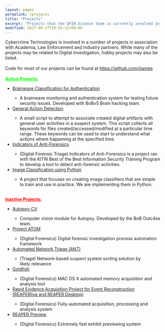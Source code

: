 ```yaml
---
layout: pages
permalink: /projects
title: "Projects"
excerpt: "Projects that the DFIR.Science team is currently involved in."
modified: 2017-09-17T19:55:22+09:00
---
```


Cybercrime Technologies is involved in a number of projects in association with Academia, Law Enforcement and Industry partners. While many of the projects may be related to Digital Investigation, hobby projects may also be listed.<br />
<br />
Code for most of our projects can be found at <a href="https://github.com/jijames">https://github.com/jijames</a><br />
<br />
<span style="color: lime;"><u><b>Active Projects:</b></u></span><br />
<ul>
<li><a href="https://github.com/jijames/brainwave-svm-login" target="_blank">Brainwave Classification for Authentication</a></li>
<ul>
<li>A brainwave monitoring and authentication system for testing future security issues. Developed with BoBv5 Brain hacking team.</li>
</ul>
<li><a href="https://github.com/hvva/generalActions" target="_blank">General Action Detection</a></li>
<ul>
<li>A small script to attempt to associate created digital artifacts with general user activities in a suspect system. This script collects all keywords for files created/accessed/modified at a particular time range. These keywords can be used to start to understand what actions where happening at the specified time.</li>
</ul>
<li><a href="https://dfir.science/2014/04/indicators-of-anti-forensics.html">Indicators of Anti-Forensics</a></li>
<ul>
<li>(Digital Forensic Triage) Indicators of Anti-Forensics is a project ran with the KITRI Best of the Best Information Security Training Program to develop a tool to detect anti-forensic activities.</li>
</ul>
<li><a href="https://github.com/hvva/imageClassifiers" target="_blank">Image Classification using Python</a></li>
<ul>
<li>A project that focuses on creating image classifiers that are simple to train and use in practice. We are implementing them in Python.</li>
</ul>
</ul>
<span style="color: lime;"><br /></span>
<span style="color: red;"><u><b>Inactive Projects:</b></u></span><br />
<ul>
<li><a href="https://github.com/hvva/autopsy-CV" target="_blank">Autopsy-CV</a></li>
<ul>
<li>Computer vision module for Autopsy. Developed by the BoB Outc4se team.</li>
</ul>
<li><a href="https://dfir.science/2012/06/project-atom.html">Project ATOM</a></li>
<ul>
<li>(Digital Forensics) Digital forensic investigation process automation framework</li>
</ul>
<li><a href="https://dfir.science/2012/06/automated-network-triage-ant.html">Automated Network Triage (ANT)</a></li>
<ul>
<li>(Triage) Network-based suspect system sorting solution by likely&nbsp;relevance</li>
</ul>
<li><a href="https://dfir.science/2012/06/goldfish.html">Goldfish</a></li>
<ul>
<li>(Digital Forensics) MAC OS X automated memory acquisition and analysis tool</li>
</ul>
<li><a href="https://dfir.science/2012/05/rapid-evidence-acquisition-project-for.html" target="">Rapid Evidence&nbsp;Acquisition&nbsp;Project for Event Reconstruction (REAPERlive and REAPER Desktop)</a></li>
<ul>
<li>(Digital Forensics) Fully-automated acquisition, processing and analysis system</li>
</ul>
<li><a href="https://dfir.science/2012/05/reaper-preview.html">REAPER Preview</a></li>
<ul>
<li>(Digital Forensics) Extremely fast exhibit previewing system</li>
</ul>
</ul>
<div>
<br /></div>
<div>
<br /></div>
